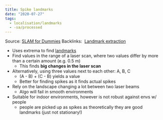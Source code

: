 ```yaml
---
title: Spike landmarks
date: "2020-07-27"
tags:
  - localisation/landmarks
  - -sa/processed
---
```


Source: [SLAM for Dummies](slam-for-dummies.md)
Backlinks:  [Landmark extraction](landmark-extraction.md)

*   Uses extrema to find [landmarks](studienarbeit/landmarks.md)
*   Find values in the range of a laser scan, where two values differ by more than a certain amount (e.g. 0.5 m)
    *   This finds **big changes in the laser scan**
*   Alternatively, using three values next to each other: A, B, C
    *   (A - B) + (C - B) yields a value
    *   Better for finding spikes as it finds actual spikes
*   Rely on the landscape changing a lot between two laser beams
    *   Algo will fail in smooth environments
*   Suitable for indoor environments, however is not robust against envs w/ people
    *   people are picked up as spikes as theoretically they are good landmarks (just not stationary!)

